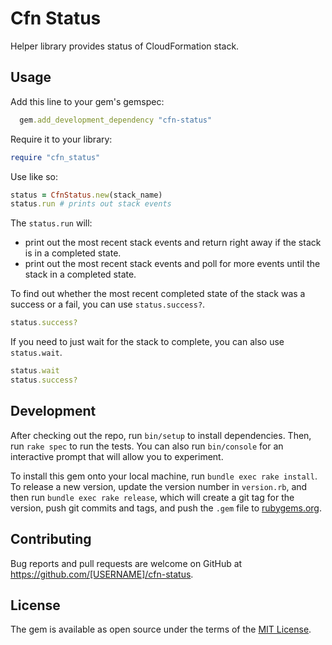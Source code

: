 # Cfn Status

Helper library provides status of CloudFormation stack.

## Usage

Add this line to your gem's gemspec:

```ruby
  gem.add_development_dependency "cfn-status"
```

Require it to your library:

```ruby
require "cfn_status"
```

Use like so:

```ruby
status = CfnStatus.new(stack_name)
status.run # prints out stack events
```

The `status.run` will:

* print out the most recent stack events and return right away if the stack is in a completed state.
* print out the most recent stack events and poll for more events until the stack in a completed state.

To find out whether the most recent completed state of the stack was a success or a fail, you can use `status.success?`.

```ruby
status.success?
```

If you need to just wait for the stack to complete, you can also use `status.wait`.

```ruby
status.wait
status.success?
```

## Development

After checking out the repo, run `bin/setup` to install dependencies. Then, run `rake spec` to run the tests. You can also run `bin/console` for an interactive prompt that will allow you to experiment.

To install this gem onto your local machine, run `bundle exec rake install`. To release a new version, update the version number in `version.rb`, and then run `bundle exec rake release`, which will create a git tag for the version, push git commits and tags, and push the `.gem` file to [rubygems.org](https://rubygems.org).

## Contributing

Bug reports and pull requests are welcome on GitHub at https://github.com/[USERNAME]/cfn-status.

## License

The gem is available as open source under the terms of the [MIT License](https://opensource.org/licenses/MIT).
